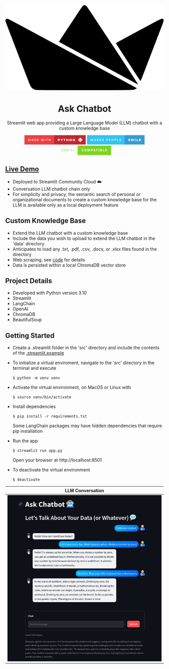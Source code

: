<div align="center">

<img src="public/streamlit.svg" height="270px"/>

# Ask Chatbot

Streamlit web app providing a Large Language Model (LLM) chatbot with a custom knowledge base

<img src="public/made-with-python.svg" height="30"/>
<img src="public/makes-people-smile.svg" height="30"/>
<img src="public/gen-AI-compatible.svg" height="30"/>

</div>

## [Live Demo](https://ask-chatbot.streamlit.app/)

- Deployed to Streamlit Community Cloud ☁️
- Conversation LLM chatbot chain only
- For simplicity and privacy, the semantic search of personal or organizational documents to create a custom knowledge base for the LLM is available only as a local deployment feature

## Custom Knowledge Base

- Extend the LLM chatbot with a custom knowledge base
- Include the data you wish to upload to extend the LLM chatbot in the 'data' directory
- Anticipates to load any .txt, .pdf, .csv, .docx, or .xlsx files found in the directory
- Web scraping, see [code](helpers/web_scraping.py) for details
- Data is persisted within a local ChromaDB vector store

## Project Details

- Developed with Python version 3.10
- Streamlit
- LangChain
- OpenAI
- ChromaDB
- BeautifulSoup

## Getting Started

- Create a .streamlit folder in the 'src' directory and include the contents of the [.streamlit.example](.streamlit.example)

- To initialize a virtual enviroment, navigate to the 'src' directory in the terminal and execute

  ```
  $ python -m venv venv
  ```

- Activate the virtual environment, on MacOS or Linux with

  ```
  $ source venv/bin/activate
  ```

- Install dependencies

  ```
  $ pip install -r requirements.txt
  ```
  Some LangChain packages may have hidden dependencies that require pip installation

- Run the app

  ```
  $ streamlit run app.py
  ```

  Open your browser at http://localhost:8501

- To deactivate the virtual environment

  ```
  $ deactivate
  ```

<div align="center">

|                    LLM Conversation                     |
| :-----------------------------------------------------: |
| <img src="./public/ask-chatbot-convo-demo.png" width="950"/> |

</div>
